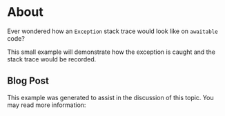 About
=====
Ever wondered how an `Exception` stack trace would look like on `awaitable` code?

This small example will demonstrate how the exception is caught and the stack trace would be recorded.

Blog Post
---------
This example was generated to assist in the discussion of this topic. You may read more information:


